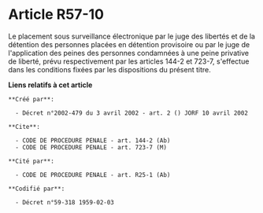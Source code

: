 # Article R57-10

Le placement sous surveillance électronique par le juge des libertés et de la détention des personnes placées en détention
provisoire ou par le juge de l'application des peines des personnes condamnées à une peine privative de liberté, prévu
respectivement par les articles 144-2 et 723-7, s'effectue dans les conditions fixées par les dispositions du présent titre.

**Liens relatifs à cet article**

	**Créé par**:

	  - Décret n°2002-479 du 3 avril 2002 - art. 2 () JORF 10 avril 2002

	**Cite**:

	  - CODE DE PROCEDURE PENALE - art. 144-2 (Ab)
	  - CODE DE PROCEDURE PENALE - art. 723-7 (M)

	**Cité par**:

	  - CODE DE PROCEDURE PENALE - art. R25-1 (Ab)

	**Codifié par**:

	  - Décret n°59-318 1959-02-03
